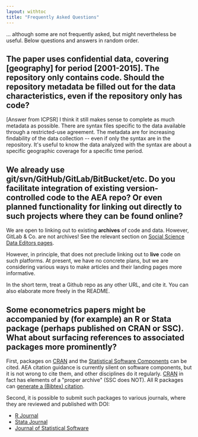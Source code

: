 ```yaml
---
layout: withtoc
title: "Frequently Asked Questions"
---
```

... although some are not frequently asked, but might nevertheless be useful. Below questions and answers in random order.

## The paper uses confidential data, covering [geography] for period [2001-2015]. The repository only contains code. Should the repository metadata be filled out for the data characteristics, even if the repository only has code?

[Answer from ICPSR] I think it still makes sense to complete as much metadata as possible.  There are syntax files specific to the data available through a restricted-use agreement.  The metadata are for increasing findability of the data collection -- even if only the syntax are in the repository.  It's useful to know the data analyzed with the syntax are about a specific geographic coverage  for a specific time period.

## We already use git/svn/GitHub/GitLab/BitBucket/etc. Do you facilitate integration of existing version-controlled code to the AEA repo? Or even planned functionality for linking out directly to such projects where they can be found online?

We are open to linking out to existing **archives** of code and data. However, GitLab & Co. are not archives! See the relevant section on [Social Science Data Editors pages](https://social-science-data-editors.github.io/guidance/Requested_information_hosting.html#not-acceptable).

However, in principle, that does not preclude linking out to **live** code on such platforms. At present, we have no concrete plans, but we are considering various ways to make articles and their landing pages more informative.

In the short term, treat a Github repo as any other URL, and cite it. You can also elaborate more freely in the README. 

## Some econometrics papers might be accompanied by (for example) an R or Stata package (perhaps published on CRAN or SSC). What about surfacing references to associated packages more prominently?

First, packages on [CRAN](https://cran.r-project.org/) and the [Statistical Software Components](https://ideas.repec.org/s/boc/bocode.html) can be cited. AEA citation guidance is currently silent on software components, but it is not wrong to cite them, and other disciplines do it regularly. [CRAN](https://cran.r-project.org/) in fact has elements of a "proper archive" (SSC does NOT). All R packages can [generate a (Bibtex) citation](https://stat.ethz.ch/R-manual/R-devel/library/utils/html/citation.html). 

Second, it is possible to submit such packages to various journals, where they are reviewed and published with DOI:
- [R Journal](https://journal.r-project.org/)
- [Stata Journal](https://www.stata-journal.com/)
- [Journal of Statistical Software](https://www.jstatsoft.org/)
